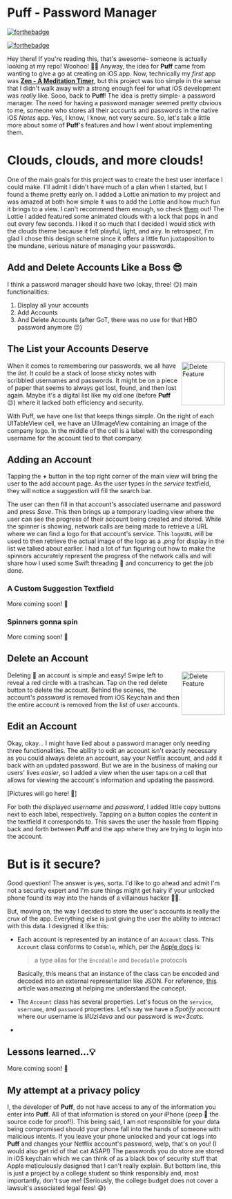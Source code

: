 # Puff - Password Manager
[![forthebadge](http://forthebadge.com/images/badges/made-with-swift.svg)](http://forthebadge.com)

[![forthebadge](http://forthebadge.com/images/badges/built-with-love.svg)](http://forthebadge.com)

Hey there! If you're reading this, that's awesome– someone is actually looking at my repo! Woohoo! 🙌🏼 Anyway, the idea for **Puff** came from wanting to give a go at creating an iOS app. Now, technically my *first* app was [**Zen - A Meditation Timer**](https://github.com/ncooke3/Zen), but this project was too simple in the sense that I didn't walk away with a strong enough feel for what iOS development was *really* like.  Sooo, back to **Puff**! The idea is pretty simple- a password manager. The need for having a password manager seemed pretty obvious to me, someone who stores all their accounts and passwords in the native iOS *Notes* app. Yes, I know, I know,  not very secure. So, let's talk a little more about some of **Puff**'s features and how I went about implementing them. 


# Clouds, clouds, and more clouds!
One of the main goals for this project was to create the best user interface I could make. I'll admit I didn't have much of a plan when I started, but I found a theme pretty early on. I added a Lottie animation to my project and was amazed at both how simple it was to add the Lottie and how much fun it brings to a view. I can't recommend them enough, so check [them](https://github.com/airbnb/lottie-ios) out! The Lottie I added featured some animated clouds with a lock that pops in and out every few seconds. I liked it so much that I decided I would stick with the clouds theme because it felt playful, light, and airy. In retrospect, I'm glad I chose this design scheme since it offers a little fun juxtaposition to the mundane, serious nature of managing your passwords. 

## Add and Delete Accounts Like a Boss 😎

I think a password manager should have two (okay, three! 😏) main functionalities:
1. Display all your accounts
2. Add Accounts
3. And Delete Accounts (after GoT, there was no use for that HBO password anymore 😔)

## The List your Accounts Deserve

<img  src="https://media.giphy.com/media/JpY5J4HutL0Q4UfkN7/giphy.gif"  alt="Delete Feature"  title="Swipe to delete" img align="right" width="100"
/>

When it comes to remembering our passwords, we all have the *list*. It could be a stack of loose sticky notes with scribbled usernames and passwords. It might be on a piece of paper that seems to always get lost, found, and then lost again. Maybe it's a digital list like my old one (before **Puff** 😉) where it lacked both efficiency and security. 

With Puff, we have one list that keeps things simple. On the right of each UITableView cell, we have an UIImageView containing an image of the company logo. In the middle of the cell is a label with the corresponding username for the account tied to that company. 

## Adding an Account

Tapping the **+** button in the top right corner of the main view will bring the user to the add account page. As the user types in the *service* textfield, they will notice a suggestion will fill the search bar. 

The user can then fill in that account's associated username and password and press *Save*. This then brings up a temporary loading view where the user can see the progress of their account being created and stored. While the spinner is showing, network calls are being made to retrieve a URL where we can find a logo for that account's service. This `logoURL` will be used to then retrieve the actual image of the logo as a *.png* for display in the list we talked about earlier. I had a lot of fun figuring out how to make the spinners accurately represent the progress of the network calls and will share how I used some Swift threading 🧵 and concurrency to get the job done.

### A Custom Suggestion Textfield
More coming soon! 👀

### Spinners gonna spin
More coming soon! 👀

## Delete an Account

<img  src="https://media.giphy.com/media/VCQ8GDqf1iql2HidyU/giphy.gif"  alt="Delete Feature"  title="Swipe to delete" img align="right" width="100"
/>

Deleting 🚮 an account is simple and easy! Swipe left to reveal a red circle with a trashcan. Tap on the red delete button to delete the account. Behind the scenes, the account's *password* is removed from iOS Keychain and then the entire account is removed from the list of user accounts. 


## Edit an Account

Okay, okay... I might have lied about a password manager only needing three functionalities. The ability to edit an account isn't exactly necessary as you could always delete an account, say your Netflix account, and add it back with an updated password. But we are in the business of making our users' lives *easier*, so I added a view when the user taps on a cell that allows for viewing the account's information and updating the password. 

[Pictures will go here! 👀]

For both the displayed *username* and *password*, I added little copy buttons next to each label, respectively. Tapping on a button copies the content in the textfield it corresponds to. This saves the user the hassle from flipping back and forth between **Puff** and the app where they are trying to login into the account. 


# But is it secure?

Good question! The answer is yes, sorta. I'd like to go ahead and admit I'm not a security expert and I'm sure things might get hairy if your unlocked phone found its way into the hands of a villainous hacker 🦹‍♂️. 

But, moving on, the way I decided to store the user's accounts is really the *crux* of the app. Everything else is just giving the user the ability to interact with this data. I designed it like this:

- Each account is represented by an instance of an `Account` class. This `Account` class conforms to `Codable`, which, per the [Apple docs](https://developer.apple.com/documentation/swift/codable) is:
	> a type alias for the `Encodable` and `Decodable` protocols

	Basically, this means that an instance of the class can be encoded and decoded into an external representation like JSON. For reference, [this](https://developer.apple.com/documentation/foundation/archives_and_serialization/encoding_and_decoding_custom_types) article was amazing at helping me understand the concept.

- The `Account` class has several properties. Let's focus on the `service`, `username`, and `password` properties. Let's say we have a *Spotify* account where our username is *lilUzi4eva* and our password is *we<3cats*. 
- 

## Lessons learned...💡
More coming soon! 👀


## My attempt at a privacy policy

I, the developer of **Puff**, do not have access to any of the information you enter into **Puff**. All of that information is stored on your iPhone (peep 👀 the source code for proof!). This being said, I am not responsible for your data being compromised should your phone fall into the hands of someone with malicious intents. If you leave your phone unlocked and your cat logs into **Puff** and changes your Netflix account's password, welp, that's on you! (I would also get rid of that cat ASAP!) The passwords you do store are stored in iOS keychain which we can think of as a black box of security stuff that Apple meticulously designed that I can't really explain. But bottom line, this is just a project by a college student so think responsibly and, most importantly, don't sue me! (Seriously, the college budget does not cover a lawsuit's associated legal fees! 😅)
